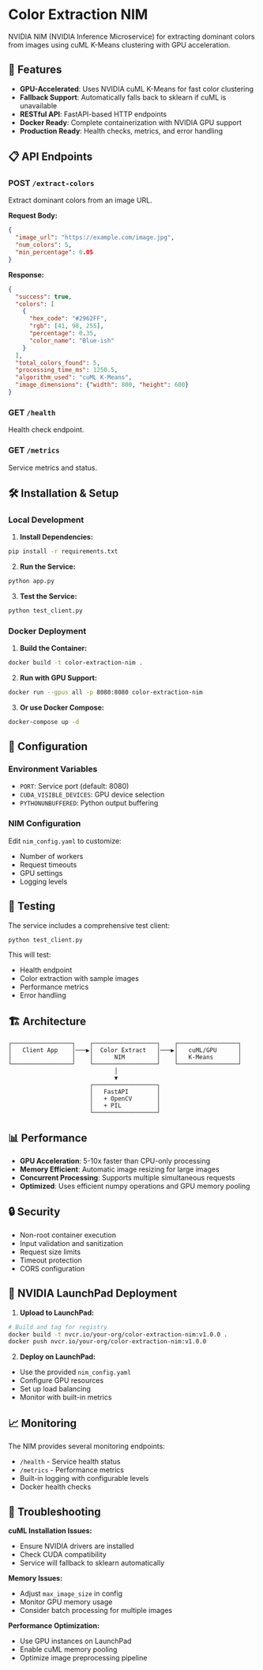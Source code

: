 # Color Extraction NIM

NVIDIA NIM (NVIDIA Inference Microservice) for extracting dominant colors from images using cuML K-Means clustering with GPU acceleration.

## 🚀 Features

- **GPU-Accelerated**: Uses NVIDIA cuML K-Means for fast color clustering
- **Fallback Support**: Automatically falls back to sklearn if cuML is unavailable
- **RESTful API**: FastAPI-based HTTP endpoints
- **Docker Ready**: Complete containerization with NVIDIA GPU support
- **Production Ready**: Health checks, metrics, and error handling

## 📋 API Endpoints

### POST `/extract-colors`
Extract dominant colors from an image URL.

**Request Body:**
```json
{
  "image_url": "https://example.com/image.jpg",
  "num_colors": 5,
  "min_percentage": 0.05
}
```

**Response:**
```json
{
  "success": true,
  "colors": [
    {
      "hex_code": "#2962FF",
      "rgb": [41, 98, 255],
      "percentage": 0.35,
      "color_name": "Blue-ish"
    }
  ],
  "total_colors_found": 5,
  "processing_time_ms": 1250.5,
  "algorithm_used": "cuML K-Means",
  "image_dimensions": {"width": 800, "height": 600}
}
```

### GET `/health`
Health check endpoint.

### GET `/metrics`
Service metrics and status.

## 🛠 Installation & Setup

### Local Development

1. **Install Dependencies:**
```bash
pip install -r requirements.txt
```

2. **Run the Service:**
```bash
python app.py
```

3. **Test the Service:**
```bash
python test_client.py
```

### Docker Deployment

1. **Build the Container:**
```bash
docker build -t color-extraction-nim .
```

2. **Run with GPU Support:**
```bash
docker run --gpus all -p 8080:8080 color-extraction-nim
```

3. **Or use Docker Compose:**
```bash
docker-compose up -d
```

## 🔧 Configuration

### Environment Variables
- `PORT`: Service port (default: 8080)
- `CUDA_VISIBLE_DEVICES`: GPU device selection
- `PYTHONUNBUFFERED`: Python output buffering

### NIM Configuration
Edit `nim_config.yaml` to customize:
- Number of workers
- Request timeouts
- GPU settings
- Logging levels

## 🧪 Testing

The service includes a comprehensive test client:

```bash
python test_client.py
```

This will test:
- Health endpoint
- Color extraction with sample images
- Performance metrics
- Error handling

## 🏗 Architecture

```
┌─────────────────┐    ┌──────────────────┐    ┌─────────────────┐
│   Client App    │───▶│  Color Extract   │───▶│   cuML/GPU      │
│                 │    │      NIM         │    │   K-Means       │
└─────────────────┘    └──────────────────┘    └─────────────────┘
                              │
                              ▼
                       ┌──────────────────┐
                       │   FastAPI        │
                       │   + OpenCV       │
                       │   + PIL          │
                       └──────────────────┘
```

## 📊 Performance

- **GPU Acceleration**: 5-10x faster than CPU-only processing
- **Memory Efficient**: Automatic image resizing for large images
- **Concurrent Processing**: Supports multiple simultaneous requests
- **Optimized**: Uses efficient numpy operations and GPU memory pooling

## 🔒 Security

- Non-root container execution
- Input validation and sanitization
- Request size limits
- Timeout protection
- CORS configuration

## 🚀 NVIDIA LaunchPad Deployment

1. **Upload to LaunchPad:**
```bash
# Build and tag for registry
docker build -t nvcr.io/your-org/color-extraction-nim:v1.0.0 .
docker push nvcr.io/your-org/color-extraction-nim:v1.0.0
```

2. **Deploy on LaunchPad:**
- Use the provided `nim_config.yaml`
- Configure GPU resources
- Set up load balancing
- Monitor with built-in metrics

## 📈 Monitoring

The NIM provides several monitoring endpoints:
- `/health` - Service health status
- `/metrics` - Performance metrics
- Built-in logging with configurable levels
- Docker health checks

## 🔧 Troubleshooting

**cuML Installation Issues:**
- Ensure NVIDIA drivers are installed
- Check CUDA compatibility
- Service will fallback to sklearn automatically

**Memory Issues:**
- Adjust `max_image_size` in config
- Monitor GPU memory usage
- Consider batch processing for multiple images

**Performance Optimization:**
- Use GPU instances on LaunchPad
- Enable cuML memory pooling
- Optimize image preprocessing pipeline
